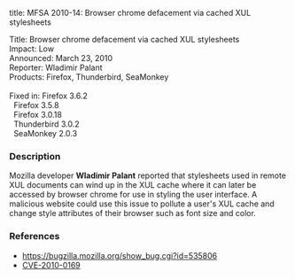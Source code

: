 title: MFSA 2010-14: Browser chrome defacement via cached XUL stylesheets

<p>
<span class="label">Title:</span>      Browser chrome defacement via cached XUL stylesheets<br/>
<span class="label">Impact:</span>     Low<br/>
<span class="label">Announced:</span>  March 23, 2010<br/>
<span class="label">Reporter:</span>   Wladimir Palant<br/>
<span class="label">Products:</span>   Firefox, Thunderbird, SeaMonkey<br/>
<br/>
<span class="label">Fixed in:</span>   Firefox 3.6.2<br/>
<span class="label">&#160;</span>      Firefox 3.5.8<br/>
<span class="label">&#160;</span>      Firefox 3.0.18<br/>
<span class="label">&#160;</span>      Thunderbird 3.0.2<br/>
<span class="label">&#160;</span>      SeaMonkey 2.0.3<br/>
</p>


<h3>Description</h3>

<p>Mozilla developer <strong>Wladimir Palant</strong> reported that
stylesheets used in remote XUL documents can wind up in the XUL cache
where it can later be accessed by browser chrome for use in styling
the user interface.  A malicious website could use this issue to
pollute a user's XUL cache and change style attributes of their
browser such as font size and color.</p>

<h3>References</h3>

<ul>
  <li><a href="https://bugzilla.mozilla.org/show_bug.cgi?id=535806">https://bugzilla.mozilla.org/show_bug.cgi?id=535806</a></li>
  <li><a class="ex-ref" href="http://cve.mitre.org/cgi-bin/cvename.cgi?name=CVE-2010-0169">CVE-2010-0169</a></li>
</ul>





